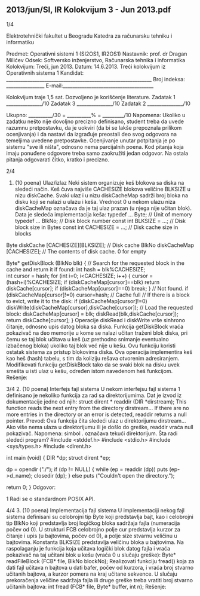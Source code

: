 2013/jun/SI, IR Kolokvijum 3 - Jun 2013.pdf
--------------------------------------------------------------------------------


1/4 
 
Elektrotehnički fakultet u Beogradu 
Katedra za računarsku tehniku i informatiku 
 
Predmet: Operativni sistemi 1 (SI2OS1, IR2OS1) 
Nastavnik: prof. dr Dragan Milićev 
Odsek: Softversko inženjerstvo, Računarska tehnika i informatika 
Kolokvijum: Treći, jun 2013. 
Datum: 14.6.2013. 
Treći kolokvijum iz Operativnih sistema 1 
Kandidat: _____________________________________________________________ 
Broj indeksa: ________________  E-mail:______________________________________ 
 
Kolokvijum traje 1,5 sat. Dozvoljeno je korišćenje literature. 
Zadatak 1 _______________/10   Zadatak 3 _______________/10 
Zadatak 2 _______________/10    
 
Ukupno: __________/30 = __________% = _________/10 
Napomena: Ukoliko u zadatku nešto nije dovoljno precizno definisano, student treba da 
uvede razumnu pretpostavku, da je uokviri (da bi se lakše prepoznala prilikom ocenjivanja) i 
da  nastavi  da  izgrađuje  preostali  deo  svog  odgovora  na  temeljima  uvedene  pretpostavke. 
Ocenjivanje unutar potpitanja je po sistemu "sve ili ništa", odnosno nema parcijalnih  poena. 
Kod pitanja koja imaju ponuđene odgovore treba samo zaokružiti jedan  odgovor.  Na  ostala 
pitanja odgovarati čitko, kratko i precizno. 
 

2/4 
1. (10 poena) Ulaz/izlaz 
Neki sistem organizuje keš blokova sa diska na sledeći način. Keš čuva najviše CACHESIZE 
blokova veličine BLKSIZE u  nizu diskCache. Svaki  ulaz i u  nizu diskCacheMap sadrži broj 
bloka  na  disku  koji  se  nalazi  u  ulazu i keša. Vrednost 0 u nekom  ulazu niza diskCacheMap 
označava da je taj ulaz prazan (u njega nije učitan blok). Data je sledeća implementacija keša: 
typedef ... Byte; // Unit of memory 
typedef ... BlkNo; // Disk block number 
const int BLKSIZE = ...; // Disk block size in Bytes 
const int CACHESIZE = ...; // Disk cache size in blocks 
 
Byte diskCache [CACHESIZE][BLKSIZE]; // Disk cache 
BlkNo diskCacheMap [CACHESIZE]; // The contents of disk cache. 0 for empty 
 
Byte* getDiskBlock (BlkNo blk) { 
  // Search for the requested block in the cache and return it if found: 
  int hash = blk%CACHESIZE;  
  int cursor = hash; 
  for (int i=0; i<CACHESIZE; i++) { 
    cursor = (hash+i)%CACHESIZE; 
    if (diskCacheMap[cursor]==blk) return diskCache[cursor]; 
    if (diskCacheMap[cursor]==0) break; 
  } 
  // Not found. 
  if (diskCacheMap[cursor]!=0) cursor=hash; // Cache full 
  // If there is a block to evict, write it to the disk: 
  if (diskCacheMap[cursor]!=0) 
    diskWrite(diskCacheMap[cursor],diskCache[cursor]); 
  // Load the requested block: 
  diskCacheMap[cursor] = blk; 
  diskRead(blk,diskCache[cursor]); 
  return diskCache[cursor]; 
} 
Operacije diskRead i diskWrite vrše sinhrono čitanje, odnosno upis datog bloka sa diska. 
Funkcija getDiskBlock vraća pokazivač na deo memorije u kome se nalazi učitan traženi 
blok diska, pri čemu se taj blok učitava u keš (uz prethodno snimanje eventualno izbačenog 
bloka) ukoliko  taj  blok  već  nije  u  kešu. Ovu  funkciju  koristi  ostatak  sistema  za  pristup 
blokovima  diska. Ova operacija implementira keš kao heš (hash) tabelu,  s  tim  da  koliziju 
rešava otvorenim adresiranjem. 
Modifikovati funkciju getDiskBlock tako da se svaki blok na disku uvek smešta u isti ulaz u 
kešu, određen istom navedenom heš funkcijom. 
Rešenje: 

3/4 
2. (10 poena) Interfejs fajl sistema 
U nekom interfejsu  fajl  sistema
1
 definisano  je  nekoliko  funkcija  za  rad  sa  direktorijumima. 
Dat je izvod iz dokumentacije jedne od njih: 
struct dirent * readdir (DIR *dirstream); 
This function reads the next entry from the directory dirstream... If there are no more entries 
in the directory or an error is detected, readdir returns a null pointer. 
Prevod:  Ova  funkcija čita sledeći ulaz  u  direktorijumu dirstream... Ako više nema ulaza u 
direktorijumu ili je došlo do greške, readdir vraća null pokazivač. 
Napomena: simbol . označava tekući direktorijum. 
Šta radi sledeći program? 
#include <stddef.h> 
#include <stdio.h> 
#include <sys/types.h> 
#include <dirent.h> 
 
int main (void) 
{ 
  DIR *dp; 
  struct dirent *ep; 
 
  dp = opendir ("./"); 
  if (dp != NULL) 
    { 
      while (ep = readdir (dp)) 
 puts (ep->d_name); 
      closedir (dp); 
    } 
  else 
    puts ("Couldn't open the directory."); 
 
  return 0; 
} 
Odgovor: 
 
 
 
 
 
 
 
                                                 
1
 Radi se o standardnom POSIX API. 

4/4 
3. (10 poena) Implementacija fajl sistema 
U implementaciji nekog fajl sistema definisani su celobrojni tip Byte koji predstavlja bajt, kao 
i celobrojni tip BlkNo koji predstavlja broj logičkog bloka sadržaja fajla (numeracija počev od 
0).  U  strukturi  FCB  celobrojno  polje cur predstavlja kurzor za čitanje i upis (u bajtovima, 
počev  od  0),  a  polje size stvarnu  veličinu  u  bajtovima.  Konstanta BLKSIZE predstavlja 
veličinu bloka u bajtovima. Na raspolaganju je funkcija koja učitava logički blok datog fajla i 
vraća pokazivač na taj učitani blok u kešu (vraća 0 u slučaju greške): 
Byte* readFileBlock (FCB* file, BlkNo blockNo); 
Realizovati  funkciju fread() koja  za  dati  fajl  učitava n bajtova  u  dati  bafer,  počev  od 
kurzora, i vraća broj stvarno učitanih bajtova, a kurzor pomera na kraj učitane sekvence. U 
slučaju prekoračenja veličine sadržaja fajla ili druge greške treba vratiti broj stvarno učitanih 
bajtova: 
int fread (FCB* file, Byte* buffer, int n); 
Rešenje: 
 